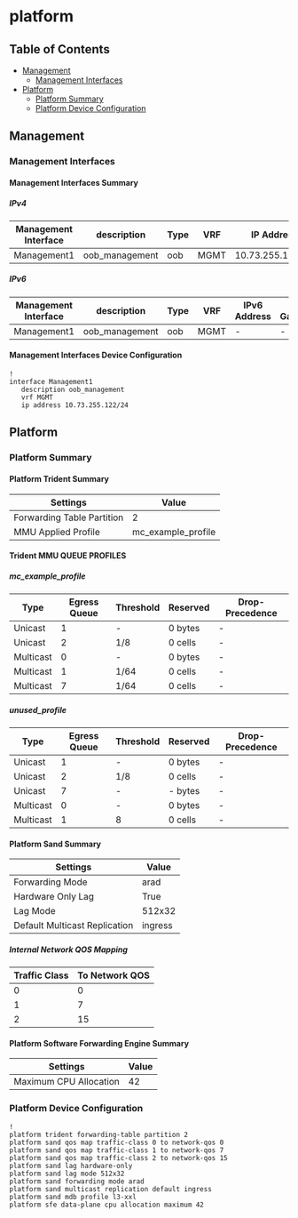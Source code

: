 # platform

## Table of Contents

- [Management](#management)
  - [Management Interfaces](#management-interfaces)
- [Platform](#platform)
  - [Platform Summary](#platform-summary)
  - [Platform Device Configuration](#platform-device-configuration)

## Management

### Management Interfaces

#### Management Interfaces Summary

##### IPv4

| Management Interface | description | Type | VRF | IP Address | Gateway |
| -------------------- | ----------- | ---- | --- | ---------- | ------- |
| Management1 | oob_management | oob | MGMT | 10.73.255.122/24 | 10.73.255.2 |

##### IPv6

| Management Interface | description | Type | VRF | IPv6 Address | IPv6 Gateway |
| -------------------- | ----------- | ---- | --- | ------------ | ------------ |
| Management1 | oob_management | oob | MGMT | - | - |

#### Management Interfaces Device Configuration

```eos
!
interface Management1
   description oob_management
   vrf MGMT
   ip address 10.73.255.122/24
```

## Platform

### Platform Summary

#### Platform Trident Summary

| Settings | Value |
| -------- | ----- |
| Forwarding Table Partition | 2 |
| MMU Applied Profile | mc_example_profile |

#### Trident MMU QUEUE PROFILES

##### mc_example_profile

| Type | Egress Queue | Threshold | Reserved | Drop-Precedence |
| ---- | ------------ | --------- | -------- | --------------- |
| Unicast | 1 | - | 0 bytes | - |
| Unicast | 2 | 1/8 | 0 cells | - |
| Multicast | 0 | - | 0 bytes | - |
| Multicast | 1 | 1/64 | 0 cells | - |
| Multicast | 7 | 1/64 | 0 cells | - |

##### unused_profile

| Type | Egress Queue | Threshold | Reserved | Drop-Precedence |
| ---- | ------------ | --------- | -------- | --------------- |
| Unicast | 1 | - | 0 bytes | - |
| Unicast | 2 | 1/8 | 0 cells | - |
| Unicast | 7 | - | - bytes | - |
| Multicast | 0 | - | 0 bytes | - |
| Multicast | 1 | 8 | 0 cells | - |

#### Platform Sand Summary

| Settings | Value |
| -------- | ----- |
| Forwarding Mode | arad |
| Hardware Only Lag | True |
| Lag Mode | 512x32 |
| Default Multicast Replication | ingress |

##### Internal Network QOS Mapping

| Traffic Class | To Network QOS |
| ------------- | -------------- |
| 0 | 0 |
| 1 | 7 |
| 2 | 15 |

#### Platform Software Forwarding Engine Summary

| Settings | Value |
| -------- | ----- |
| Maximum CPU Allocation | 42 |

### Platform Device Configuration

```eos
!
platform trident forwarding-table partition 2
platform sand qos map traffic-class 0 to network-qos 0
platform sand qos map traffic-class 1 to network-qos 7
platform sand qos map traffic-class 2 to network-qos 15
platform sand lag hardware-only
platform sand lag mode 512x32
platform sand forwarding mode arad
platform sand multicast replication default ingress
platform sand mdb profile l3-xxl
platform sfe data-plane cpu allocation maximum 42
```
